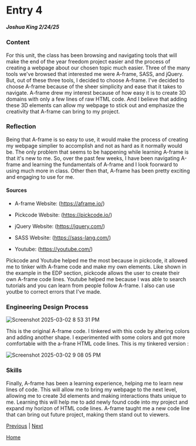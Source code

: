 # Entry 4
##### Joshua King 2/24/25

### Content
 For this unit, the class has been browsing and navigating tools that will make the end of the year freedom project easier and the process of creating a webpage about our chosen topic much easier. Three of the many tools we've browsed that interested me were A-frame, SASS, and jQuery. But, out of these three tools, I decided to choose A-frame. I've decided to choose A-frame because of the sheer simplicity and ease that it takes to navigate. A-frame drew my interest because of how easy it is to create 3D domains with only a few lines of raw HTML code. And I believe that adding these 3D elements can allow my webpage to stick out and emphasize the creativity that A-frame can bring to my project.

### Reflection
 Being that A-frame is so easy to use, it would make the process of creating my webpage simplier to accomplish and not as hard as it normally would be. The only  problem that seems to be happening while learning A-frame is that it's new to me. So, over the past few weeks, I have been navigating A-frame and learning the fundamentals of A-frame and I look foorward to using much more in class. Other then that, A-frame has been pretty exciting and engaging to use for me.

#### Sources
* A-frame Website: (https://aframe.io/)

* Pickcode Website: (https://pickcode.io/)

* jQuery Website: (https://jquery.com/)

* SASS Website: (https://sass-lang.com/)

* Youtube: (https://youtube.com/)

 Pickcode and Youtube helped me the most because in pickcode, it allowed me to tinker with A-frame code and make my own elements. Like shown in the example in the EDP section, pickcode allows the user to create their own A-frame code lines. Youtube helped me because I was able to search tutorials and you can learn from people follow A-frame. I also can use youtbe to correct errors that I've made.

### Engineering Design Process
![Screenshot 2025-03-02 8 53 31 PM](https://github.com/user-attachments/assets/45d72dc3-a3df-4dd8-a15c-db45f75d7f79)

 This is the original A-frame code. I tinkered with this code by altering colors and adding another shape. I experimented with some colors and got more comfortable with the a-frane HTML code lines. This is my tinkered version :

![Screenshot 2025-03-02 9 08 05 PM](https://github.com/user-attachments/assets/f6ae6421-69c4-4ba8-a27a-5e4460aee97c)

### Skills
 Finally, A-frame has been a learning experience, helping me to learn new lines of code. This will allow me to bring my webpage to the next level, allowing me to create 3d elements and making interactions thats unique to me. Learning this will help me to add newly found code into my project and expand my horizon of HTML code lines. A-frame taught me a new code line that can bring out future project, making them stand out to viewers.


[Previous](entry03.md) | [Next](entry05.md)

[Home](../README.md)

